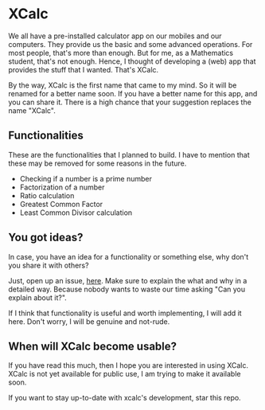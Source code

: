 # XCalc

We all have a pre-installed calculator app on our mobiles and our computers. They provide us the basic and some advanced operations. For most people, that's more than enough. But for me, as a Mathematics student, that's not enough. Hence, I thought of developing a (web) app that provides the stuff that I wanted. That's XCalc.

By the way, XCalc is the first name that came to my mind. So it will be renamed for a better name soon. If you have a better name for this app, and you can share it. There is a high chance that your suggestion replaces the name "XCalc".

## Functionalities

These are the functionalities that I planned to build. I have to mention that these may be removed for some reasons in the future.

- Checking if a number is a prime number
- Factorization of a number
- Ratio calculation
- Greatest Common Factor
- Least Common Divisor calculation

## You got ideas?

In case, you have an idea for a functionality or something else, why don't you share it with others?

Just, open up an issue, [here](https://github.com/sahithyandev/x-calc/issues).
Make sure to explain the what and why in a detailed way. Because nobody wants to waste our time asking "Can you explain about it?".

If I think that functionality is useful and worth implementing, I will add it here. Don't worry, I will be genuine and not-rude.

## When will XCalc become usable?

If you have read this much, then I hope you are interested in using XCalc. XCalc is not yet available for public use, I am trying to make it available soon.

If you want to stay up-to-date with xcalc's development, star this repo.
